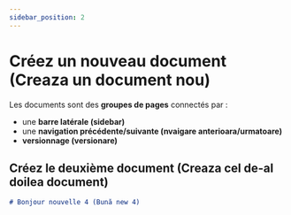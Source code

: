 ```yaml
---
sidebar_position: 2
---
```


# Créez un nouveau document (Creaza un document nou)

Les documents sont des **groupes de pages** connectés par :

- une **barre latérale (sidebar)**
- une **navigation précédente/suivante (nvaigare anterioara/urmatoare)**
- **versionnage (versionare)**

## Créez le deuxième document (Creaza cel de-al doilea document)

```md title="docs/hello.md"
# Bonjour nouvelle 4 (Bună new 4)
```